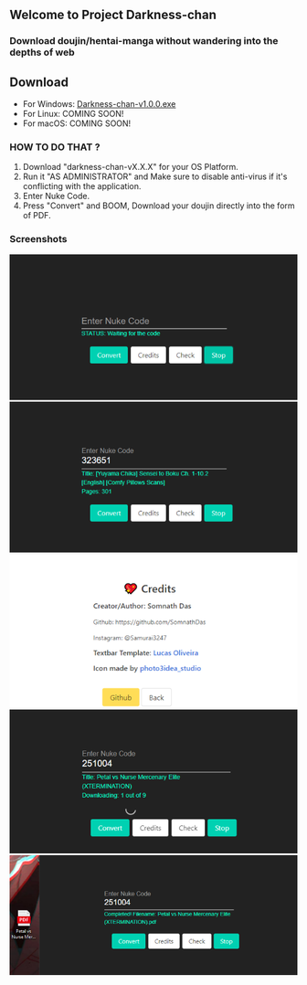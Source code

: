 ## Welcome to Project Darkness-chan

### Download doujin/hentai-manga without wandering into the depths of web 

## Download
- For Windows: [Darkness-chan-v1.0.0.exe](https://github.com/SomnathDas/Darkness_chan/releases/download/v1.0.0/darkness-chan-v1.0.0.Windows.exe)
- For Linux: COMING SOON!
- For macOS: COMING SOON!

### HOW TO DO THAT ?
1. Download "darkness-chan-vX.X.X" for your OS Platform.
2. Run it "AS ADMINISTRATOR" and Make sure to disable anti-virus if it's conflicting with the application.
3. Enter Nuke Code.
4. Press "Convert" and BOOM, Download your doujin directly into the form of PDF.

### Screenshots

![Go to horny jail, bonk!](Sample/1.png)
![Welp](Sample/2.png)
![Neko is god of culture](Sample/3.png)
![Plastic World](Sample/4.png)
![Shi-NE](Sample/5.png)
